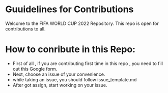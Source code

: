 # Guuidelines for Contributions

Welcome to the FIFA WORLD CUP 2022 Repository. This repo is open for contributions to all.

# How to conribute in this Repo:

- First of all , if you are contributing first time in this repo , you need to fill out this Google form.
- Next, choose an issue of your convenience.
- while taking an issue, you should follow issue_template.md
- After got assign, start working on your issue.
